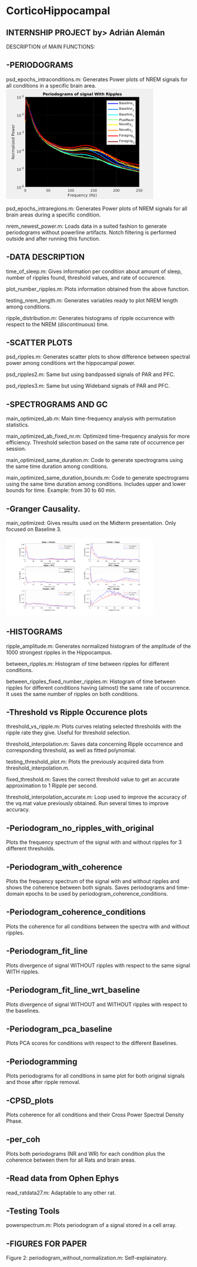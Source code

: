 # CorticoHippocampal

INTERNSHIP PROJECT by> Adrián Alemán
--------------------------------
DESCRIPTION of MAIN FUNCTIONS:

-PERIODOGRAMS
---------------
psd_epochs_intraconditions.m: Generates Power plots of NREM signals for all conditions in a specific brain area. 
<img src="250Hz_WithRipples_Hippocampus.png" width="400">

psd_epochs_intraregions.m: Generates Power plots of NREM signals for all brain areas during a specific condition. 

nrem_newest_power.m: Loads data in a suited fashion to generate periodograms without powerline artifacts. Notch filtering is performed outside and after running this function. 

<!---![Alt text](250Hz_WithRipples_Hippocampus.png )--->


-DATA DESCRIPTION
-----------------
time_of_sleep.m: Gives information per condition about amount of sleep, number of ripples found, threshold values, and rate of occurence.
 
plot_number_ripples.m: Plots information obtained from the above function. 

testing_nrem_length.m: Generates variables ready to plot NREM length among conditions. 

ripple_distribution.m: Generates histograms of ripple occurrence with respect to the NREM (discontinuous) time. 


-SCATTER PLOTS
--------------
psd_ripples.m: Generates scatter plots to show difference between spectral power among conditions wrt the hippocampal power. 

psd_ripples2.m: Same but using bandpassed signals of PAR and PFC.

psd_ripples3.m: Same but using Wideband signals of PAR and PFC.


-SPECTROGRAMS AND GC
--------------------
main_optimized_ab.m: Main time-frequency analysis with permutation statistics. 

main_optimized_ab_fixed_nr.m: Optimized time-frequency analysis for more efficiency. Threshold selection based on the same rate of occurrence per session. 

main_optimized_same_duration.m: Code to generate spectrograms using the same time duration among conditions. 

main_optimized_same_duration_bounds.m: Code to generate spectrograms using the same time duration among conditions. Includes upper and lower bounds for time. Example: from 30 to 60 min.  


-Granger Causality.
--------------------
main_optimized: Gives results used on the Midterm presentation. Only focused on Baseline 3. 

<!---![Alt text](gc_learn_nl_np.eps )--->
<img src="gc_learn_nl_np.png" width="400">


-HISTOGRAMS
----------------
ripple_amplitude.m: Generates normalized histogram of the amplitude of the 1000 strongest ripples in the Hippocampus. 

between_ripples.m: Histogram of time between ripples for different conditions. 

between_ripples_fixed_number_ripples.m: Histogram of time between ripples for different conditions having (almost) the same rate of occurrence. It uses the same number of ripples on both conditions.


-Threshold vs Ripple Occurence plots
------------------
threshold_vs_ripple.m: Plots curves relating selected thresholds with the ripple rate they give. Useful for threshold selection. 

threshold_interpolation.m: Saves data concerning Ripple occurrence and corresponding threshold, as well as fitted polynomial. 

testing_threshold_plot.m: Plots the previously acquired data from threshold_interpolation.m. 

fixed_threshold.m: Saves the correct threshold value to get an accurate approximation to 1 Ripple per second. 

threshold_interpolation_accurate.m: Loop used to improve the accuracy of the vq.mat value previously obtained. Run several times to improve accuracy. 


-Periodogram_no_ripples_with_original
------------------
Plots the frequency spectrum of the signal with and without ripples for 3 different thresholds. 

-Periodogram_with_coherence
------------------
Plots the frequency spectrum of the signal with and without ripples and shows the coherence between both signals. Saves periodograms and time-domain epochs to be used by periodogram_coherence_conditions.  

-Periodogram_coherence_conditions
------------------
Plots the coherence for all conditions between the spectra with and without ripples. 

-Periodogram_fit_line
------------------
Plots divergence of signal WITHOUT ripples with respect to the same signal WITH ripples. 

-Periodogram_fit_line_wrt_baseline
------------------
Plots divergence of signal WITHOUT and WITHOUT ripples with respect to the baselines.  

-Periodogram_pca_baseline
------------------
Plots PCA scores for conditions with respect to the different Baselines. 

-Periodogramming
------------------
Plots periodograms for all conditions in same plot for both original signals and those after ripple removal.  

-CPSD_plots
------------------
Plots coherence for all conditions and their Cross Power Spectral Density Phase. 

-per_coh
------------------
Plots both periodograms (NR and WR) for each condition plus the coherence between them for all Rats and brain areas. 

-Read data from Ophen Ephys
------------------
read_ratdata27.m: Adaptable to any other rat. 

-Testing Tools
------------------
powerspectrum.m: Plots periodogram of a signal stored in  a cell array. 

-FIGURES FOR PAPER 
------------------

Figure 2: 
periodogram_without_normalization.m: Self-explainatory. 
